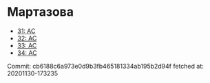# Мартазова
- [31: AC](31.md)
- [32: AC](32.md)
- [33: AC](33.md)
- [34: AC](34.md)

Commit: cb6188c6a973e0d9b3fb465181334ab195b2d94f
 fetched at: 20201130-173235
